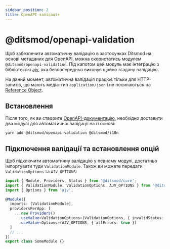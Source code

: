 ```yaml
---
sidebar_position: 2
title: OpenAPI-валідація
---
```


# @ditsmod/openapi-validation

Щоб забезпечити автоматичну валідацію в застосунках Ditsmod на основі метаданих для OpenAPI, можна скористатись модулем `@ditsmod/openapi-validation`. Під капотом цей модуль має інтеграцію з бібліотекою [ajv][1], яка безпосередньо виконує щойно згадану валідацію.

На даний момент, автоматична валідація працює тільки для HTTP-запитів, що мають медіа-тип `application/json` і не посилаються на [Reference Object][3].

## Встановлення

Після того, як ви створите [OpenAPI-документацію][2], необхідно доставити два модулі для автоматичної валідації на її основі:

```bash
yarn add @ditsmod/openapi-validation @ditsmod/i18n
```

## Підключення валідації та встановлення опцій

Щоб підключити автоматичну валідацію у певному модулі, достатньо імпортувати туди `ValidationModule`. Також ви можете передати `ValidationOptions` та `AJV_OPTIONS`:

```ts
import { Module, Providers, Status } from '@ditsmod/core';
import { ValidationModule, ValidationOptions, AJV_OPTIONS } from '@ditsmod/openapi-validation';
import { Options } from 'ajv';

@Module({
  imports: [ValidationModule],
  providersPerApp: [
    ...new Providers()
      .useValue<ValidationOptions>(ValidationOptions, { invalidStatus: Status.UNPROCESSABLE_ENTRY })
      .useValue<Options>(AJV_OPTIONS, { allErrors: true })
  ]
  // ...
})
export class SomeModule {}
```


[1]: https://ajv.js.org/guide/getting-started.html
[2]: ./01-openapi.md
[3]: https://github.com/OAI/OpenAPI-Specification/blob/main/versions/3.1.0.md#referenceObject
